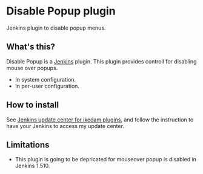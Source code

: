 Disable Popup plugin
====================

Jenkins plugin to disable popup menus.

What's this?
------------

Disable Popup is a [Jenkins](http://jenkins-ci.org/) plugin.
This plugin provides controll for disabling mouse over popups.

* In system configuration.
* In per-user configuration.

How to install
--------------

See [Jenkins update center for ikedam plugins](http://ikedam.github.com/jenkins-update-center/), and follow the instruction to have your Jenkins to access my update center.

Limitations
-----------

* This plugin is going to be depricated for mouseover popup is disabled in Jenkins 1.510.
